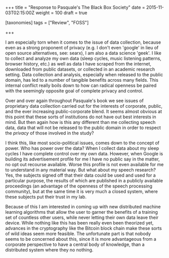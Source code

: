 +++
title = "Response to Pasquale's The Black Box Society"
date = 2015-11-03T02:15:00Z
weight = 100
draft = true

[taxonomies]
tags = ["Review", "FOSS"]

+++

<!--
As part of your notebook entries, I would like you to write up a short response piece: a couple of pages (say ~700 words for those of you counting) on this topic. As we have seen, the hidden hand of the market largely exists within black box activities at a techno-social level. After reading chapters from Pasquale's recent book, I would like you to reflect on how to recognize and navigate the effect of having your personal data (and, by extension, personal lives) harvested and put to use in a variety of ways.

In various ways, explicit and tacit, we negotiate these surroundings, these data structures which increasingly apprehend and apportion our social relations.

Reflect on how to recognize the effect of having personal data/live gathered in the ways it is.

-->

I am especially torn when it comes to the issue of data collection, because even as a strong proponent of privacy (e.g. I don't even 'google' in lieu of open source alternatives, see: searx), I am also a data science 'geek'. I like to collect and analyze my own data (sleep cycles, music listening patterns, browser history, etc.) as well as data I have scraped from the internet, downloaded from public datasets, or collected in an academic research setting. Data collection and analysis, especially when released to the public domain, has led to a number of tangible benefits across many fields. This internal conflict really boils down to how can radical openness be paired with the seemingly opposite goal of complete privacy and control.

Over and over again throughout Pasquale's book we see issues of proprietary data collection carried out for the interests of corporate, public, and the ever increasing public-corporate blend. It seems almost obvious at this point that these sorts of institutions do not have out best interests in mind. But then again how is this any different than me collecting speech data, data that will not be released to the public domain in order to respect the *privacy* of those involved in the study?

I think this, like most socio-political issues, comes down to the concept of power. Who has power over the data? When I collect data about my sleep cycles I have complete control over my own data. However, when Google is building its advertisement profile for me I have no public say in the matter, no opt out recourse available. Worse this profile is not even available for me to understand in any material way. But what about my speech research? Yes, the subjects signed off that their data could be used and used for a particular purpose, the results of which are published in a publicly available proceedings (an advantage of the openness of the speech processing community), but at the same time it is very much a closed system, where these subjects put their trust in my lab.

Because of this I am interested in coming up with new distributed machine learning algorithms that allow the user to garner the benefits of a training set of countless other users, while never letting their own data leave their device. While nothing like this has been really even been theorized yet, advances in the cryptography like the Bitcoin block chain make these sorts of wild ideas seem more feasible. The unfortunate part is that nobody seems to be concerned about this, since it is more advantageous from a corporate perspective to have a central body of knowledge, than a distributed system where they no nothing.

